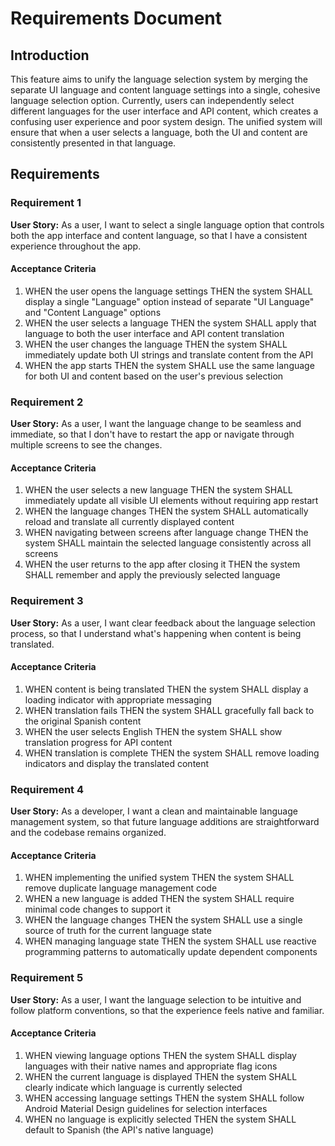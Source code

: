 # Requirements Document

## Introduction

This feature aims to unify the language selection system by merging the separate UI language and content language settings into a single, cohesive language selection option. Currently, users can independently select different languages for the user interface and API content, which creates a confusing user experience and poor system design. The unified system will ensure that when a user selects a language, both the UI and content are consistently presented in that language.

## Requirements

### Requirement 1

**User Story:** As a user, I want to select a single language option that controls both the app interface and content language, so that I have a consistent experience throughout the app.

#### Acceptance Criteria

1. WHEN the user opens the language settings THEN the system SHALL display a single "Language" option instead of separate "UI Language" and "Content Language" options
2. WHEN the user selects a language THEN the system SHALL apply that language to both the user interface and API content translation
3. WHEN the user changes the language THEN the system SHALL immediately update both UI strings and translate content from the API
4. WHEN the app starts THEN the system SHALL use the same language for both UI and content based on the user's previous selection

### Requirement 2

**User Story:** As a user, I want the language change to be seamless and immediate, so that I don't have to restart the app or navigate through multiple screens to see the changes.

#### Acceptance Criteria

1. WHEN the user selects a new language THEN the system SHALL immediately update all visible UI elements without requiring app restart
2. WHEN the language changes THEN the system SHALL automatically reload and translate all currently displayed content
3. WHEN navigating between screens after language change THEN the system SHALL maintain the selected language consistently across all screens
4. WHEN the user returns to the app after closing it THEN the system SHALL remember and apply the previously selected language

### Requirement 3

**User Story:** As a user, I want clear feedback about the language selection process, so that I understand what's happening when content is being translated.

#### Acceptance Criteria

1. WHEN content is being translated THEN the system SHALL display a loading indicator with appropriate messaging
2. WHEN translation fails THEN the system SHALL gracefully fall back to the original Spanish content
3. WHEN the user selects English THEN the system SHALL show translation progress for API content
4. WHEN translation is complete THEN the system SHALL remove loading indicators and display the translated content

### Requirement 4

**User Story:** As a developer, I want a clean and maintainable language management system, so that future language additions are straightforward and the codebase remains organized.

#### Acceptance Criteria

1. WHEN implementing the unified system THEN the system SHALL remove duplicate language management code
2. WHEN a new language is added THEN the system SHALL require minimal code changes to support it
3. WHEN the language changes THEN the system SHALL use a single source of truth for the current language state
4. WHEN managing language state THEN the system SHALL use reactive programming patterns to automatically update dependent components

### Requirement 5

**User Story:** As a user, I want the language selection to be intuitive and follow platform conventions, so that the experience feels native and familiar.

#### Acceptance Criteria

1. WHEN viewing language options THEN the system SHALL display languages with their native names and appropriate flag icons
2. WHEN the current language is displayed THEN the system SHALL clearly indicate which language is currently selected
3. WHEN accessing language settings THEN the system SHALL follow Android Material Design guidelines for selection interfaces
4. WHEN no language is explicitly selected THEN the system SHALL default to Spanish (the API's native language)